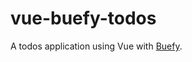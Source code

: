 # vue-buefy-todos
A todos application using Vue with [Buefy](https://buefy.github.io/#/documentation/start).
